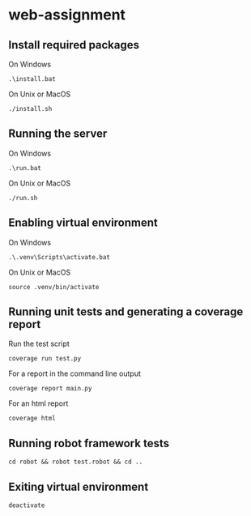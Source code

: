 # web-assignment

## Install required packages
On Windows
```shell
.\install.bat
```

On Unix or MacOS
```shell
./install.sh
```

## Running the server
On Windows
```shell
.\run.bat
```

On Unix or MacOS
```shell
./run.sh
```

## Enabling virtual environment
On Windows
```shell
.\.venv\Scripts\activate.bat
```

On Unix or MacOS
```shell
source .venv/bin/activate
```

## Running unit tests and generating a coverage report
Run the test script
```shell
coverage run test.py
```

For a report in the command line output
```shell
coverage report main.py
```

For an html report
```shell
coverage html
```

## Running robot framework tests
```shell
cd robot && robot test.robot && cd ..
```

## Exiting virtual environment
```shell
deactivate
```
